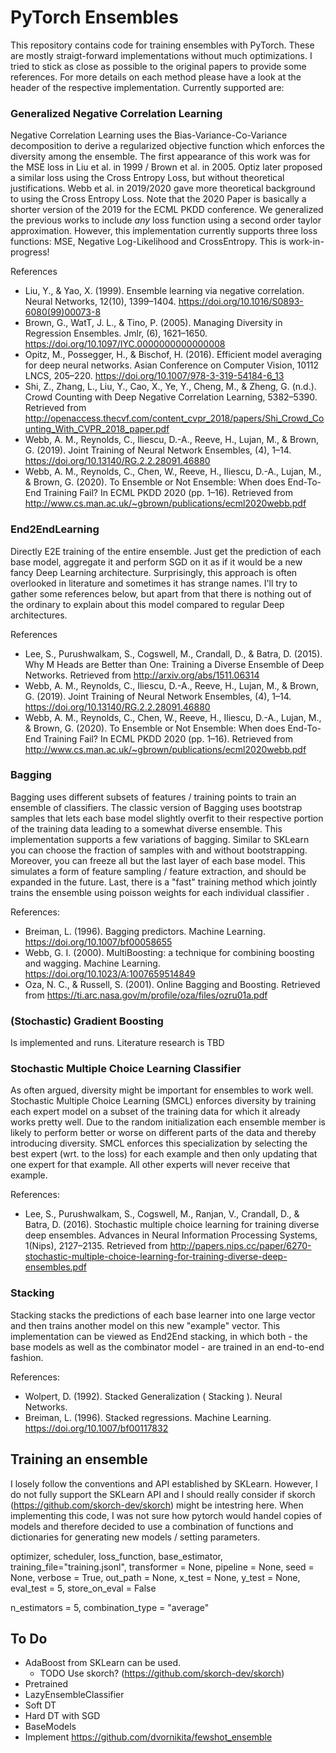 # PyTorch Ensembles 

This repository contains code for training ensembles with PyTorch. These are mostly straigt-forward implementations 
without much optimizations. I tried to stick as close as possible to the original papers to provide some references. 
For more details on each method please have a look at the header of the respective implementation.
Currently supported are:

### Generalized Negative Correlation Learning
Negative Correlation Learning uses the Bias-Variance-Co-Variance decomposition to derive a regularized objective function which enforces the diversity among the ensemble. The first appearance of this work was for the MSE loss in Liu et al. in 1999 / Brown et al. in 2005. 
Optiz later proposed a similar loss using the Cross Entropy Loss, but without theoretical justifications. Webb et al. in 2019/2020 gave more theoretical background to using the Cross Entropy Loss. Note that the 2020 Paper is basically a shorter version of the 2019 for the ECML PKDD conference. 
We generalized the previous works to include _any_ loss function using a second order taylor approximation. However, this implementation currently supports three loss functions: MSE, Negative Log-Likelihood and CrossEntropy. This is work-in-progress!

References

- Liu, Y., & Yao, X. (1999). Ensemble learning via negative correlation. Neural Networks, 12(10), 1399–1404. https://doi.org/10.1016/S0893-6080(99)00073-8 
- Brown, G., WatT, J. L., & Tino, P. (2005). Managing Diversity in Regression Ensembles. Jmlr, (6), 1621–1650. https://doi.org/10.1097/IYC.0000000000000008
- Opitz, M., Possegger, H., & Bischof, H. (2016). Efficient model averaging for deep neural networks. Asian Conference on Computer Vision, 10112 LNCS, 205–220. https://doi.org/10.1007/978-3-319-54184-6_13
- Shi, Z., Zhang, L., Liu, Y., Cao, X., Ye, Y., Cheng, M., & Zheng, G. (n.d.). Crowd Counting with Deep Negative Correlation Learning, 5382–5390. Retrieved from http://openaccess.thecvf.com/content_cvpr_2018/papers/Shi_Crowd_Counting_With_CVPR_2018_paper.pdf
- Webb, A. M., Reynolds, C., Iliescu, D.-A., Reeve, H., Lujan, M., & Brown, G. (2019). Joint Training of Neural Network Ensembles, (4), 1–14. https://doi.org/10.13140/RG.2.2.28091.46880
- Webb, A. M., Reynolds, C., Chen, W., Reeve, H., Iliescu, D.-A., Lujan, M., & Brown, G. (2020). To Ensemble or Not Ensemble: When does End-To-End Training Fail? In ECML PKDD 2020 (pp. 1–16). Retrieved from http://www.cs.man.ac.uk/~gbrown/publications/ecml2020webb.pdf

### End2EndLearning
Directly E2E training of the entire ensemble. Just get the prediction of each base model, aggregate it and perform SGD on it as if it would be a new fancy Deep Learning architecture. Surprisingly, this approach is often overlooked in literature and sometimes it has strange names. I'll try to gather some references below, but apart from that there is nothing out of the ordinary to explain about this model compared to regular Deep architectures. 

References

- Lee, S., Purushwalkam, S., Cogswell, M., Crandall, D., & Batra, D. (2015). Why M Heads are Better than One: Training a Diverse Ensemble of Deep Networks. Retrieved from http://arxiv.org/abs/1511.06314
- Webb, A. M., Reynolds, C., Iliescu, D.-A., Reeve, H., Lujan, M., & Brown, G. (2019). Joint Training of Neural Network Ensembles, (4), 1–14. https://doi.org/10.13140/RG.2.2.28091.46880
- Webb, A. M., Reynolds, C., Chen, W., Reeve, H., Iliescu, D.-A., Lujan, M., & Brown, G. (2020). To Ensemble or Not Ensemble: When does End-To-End Training Fail? In ECML PKDD 2020 (pp. 1–16). Retrieved from http://www.cs.man.ac.uk/~gbrown/publications/ecml2020webb.pdf

### Bagging
Bagging uses different subsets of features / training points to train an ensemble of classifiers. The classic version of Bagging uses bootstrap samples that lets each base model slightly overfit to their respective portion of the training data leading to a somewhat diverse ensemble. This implementation supports a few variations of bagging. Similar to SKLearn you can choose the fraction of samples with and without bootstrapping. Moreover, you can freeze all but the last layer of each base model. This simulates a form of feature sampling / feature extraction, and should be expanded in the future. Last, there is a "fast" training method which jointly trains the ensemble using poisson weights for each individual classifier . 

References:

- Breiman, L. (1996). Bagging predictors. Machine Learning. https://doi.org/10.1007/bf00058655
- Webb, G. I. (2000). MultiBoosting: a technique for combining boosting and wagging. Machine Learning. https://doi.org/10.1023/A:1007659514849
- Oza, N. C., & Russell, S. (2001). Online Bagging and Boosting. Retrieved from https://ti.arc.nasa.gov/m/profile/oza/files/ozru01a.pdf 

### (Stochastic) Gradient Boosting

Is implemented and runs. Literature research is TBD

### Stochastic Multiple Choice Learning Classifier
As often argued, diversity might be important for ensembles to work well. Stochastic Multiple Choice Learning (SMCL)
enforces diversity by training each expert model on a subset of the training data for which it already works
pretty well. Due to the random initialization each ensemble member is likely to perform better or worse on different
parts of the data and thereby introducing diversity. SMCL enforces this specialization by selecting the best
expert (wrt. to the loss) for each example and then only updating that one expert for that example. All other experts
will never receive that example. 

References:
- Lee, S., Purushwalkam, S., Cogswell, M., Ranjan, V., Crandall, D., & Batra, D. (2016). Stochastic multiple choice learning for training diverse deep ensembles. Advances in Neural Information Processing Systems, 1(Nips), 2127–2135. Retrieved from http://papers.nips.cc/paper/6270-stochastic-multiple-choice-learning-for-training-diverse-deep-ensembles.pdf

### Stacking
Stacking stacks the predictions of each base learner into one large vector and then trains another model on this new
"example" vector. This implementation can be viewed as End2End stacking, in which both - the base models as well as
the combinator model - are trained in an end-to-end fashion. 
    
References:

- Wolpert, D. (1992). Stacked Generalization ( Stacking ). Neural Networks.
- Breiman, L. (1996). Stacked regressions. Machine Learning. https://doi.org/10.1007/bf00117832

## Training an ensemble

I losely follow the conventions and API established by SKLearn. However, I do not fully support the SKLearn API and I should really 
consider if skorch (https://github.com/skorch-dev/skorch) might be intestring here. When implementing this code, I was not sure 
how pytorch would handel copies of models and therefore decided to use a combination of functions and dictionaries for generating new 
models / setting parameters.



optimizer, 
scheduler, 
loss_function, 
base_estimator, 
training_file="training.jsonl",
transformer = None,
pipeline = None,
seed = None,
verbose = True, 
out_path = None, 
x_test = None, 
y_test = None, 
eval_test = 5,
store_on_eval = False

n_estimators = 5, combination_type = "average"

## To Do 

- AdaBoost from SKLearn can be used. 
    - TODO Use skorch? (https://github.com/skorch-dev/skorch)
- Pretrained
- LazyEnsembleClassifier
- Soft DT
- Hard DT with SGD
- BaseModels 
- Implement https://github.com/dvornikita/fewshot_ensemble
